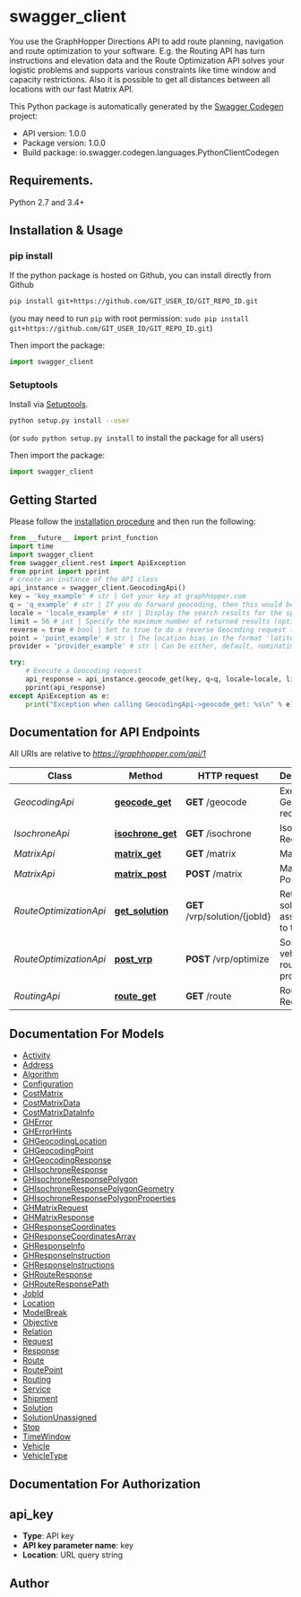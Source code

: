 # swagger_client
You use the GraphHopper Directions API to add route planning, navigation and route optimization to your software. E.g. the Routing API has turn instructions and elevation data and the Route Optimization API solves your logistic problems and supports various constraints like time window and capacity restrictions. Also it is possible to get all distances between all locations with our fast Matrix API.

This Python package is automatically generated by the [Swagger Codegen](https://github.com/swagger-api/swagger-codegen) project:

- API version: 1.0.0
- Package version: 1.0.0
- Build package: io.swagger.codegen.languages.PythonClientCodegen

## Requirements.

Python 2.7 and 3.4+

## Installation & Usage
### pip install

If the python package is hosted on Github, you can install directly from Github

```sh
pip install git+https://github.com/GIT_USER_ID/GIT_REPO_ID.git
```
(you may need to run `pip` with root permission: `sudo pip install git+https://github.com/GIT_USER_ID/GIT_REPO_ID.git`)

Then import the package:
```python
import swagger_client 
```

### Setuptools

Install via [Setuptools](http://pypi.python.org/pypi/setuptools).

```sh
python setup.py install --user
```
(or `sudo python setup.py install` to install the package for all users)

Then import the package:
```python
import swagger_client
```

## Getting Started

Please follow the [installation procedure](#installation--usage) and then run the following:

```python
from __future__ import print_function
import time
import swagger_client
from swagger_client.rest import ApiException
from pprint import pprint
# create an instance of the API class
api_instance = swagger_client.GeocodingApi()
key = 'key_example' # str | Get your key at graphhopper.com
q = 'q_example' # str | If you do forward geocoding, then this would be a textual description of the adress you are looking for. If you do reverse geocoding this would be in lat,lon. (optional)
locale = 'locale_example' # str | Display the search results for the specified locale. Currently French (fr), English (en), German (de) and Italian (it) are supported. If the locale wasn't found the default (en) is used. (optional)
limit = 56 # int | Specify the maximum number of returned results (optional)
reverse = true # bool | Set to true to do a reverse Geocoding request (optional)
point = 'point_example' # str | The location bias in the format 'latitude,longitude' e.g. point=45.93272,11.58803 (optional)
provider = 'provider_example' # str | Can be either, default, nominatim, opencagedata (optional)

try:
    # Execute a Geocoding request
    api_response = api_instance.geocode_get(key, q=q, locale=locale, limit=limit, reverse=reverse, point=point, provider=provider)
    pprint(api_response)
except ApiException as e:
    print("Exception when calling GeocodingApi->geocode_get: %s\n" % e)

```

## Documentation for API Endpoints

All URIs are relative to *https://graphhopper.com/api/1*

Class | Method | HTTP request | Description
------------ | ------------- | ------------- | -------------
*GeocodingApi* | [**geocode_get**](docs/GeocodingApi.md#geocode_get) | **GET** /geocode | Execute a Geocoding request
*IsochroneApi* | [**isochrone_get**](docs/IsochroneApi.md#isochrone_get) | **GET** /isochrone | Isochrone Request
*MatrixApi* | [**matrix_get**](docs/MatrixApi.md#matrix_get) | **GET** /matrix | Matrix API
*MatrixApi* | [**matrix_post**](docs/MatrixApi.md#matrix_post) | **POST** /matrix | Matrix API Post
*RouteOptimizationApi* | [**get_solution**](docs/RouteOptimizationApi.md#get_solution) | **GET** /vrp/solution/{jobId} | Return the solution associated to the jobId
*RouteOptimizationApi* | [**post_vrp**](docs/RouteOptimizationApi.md#post_vrp) | **POST** /vrp/optimize | Solves vehicle routing problems
*RoutingApi* | [**route_get**](docs/RoutingApi.md#route_get) | **GET** /route | Routing Request


## Documentation For Models

 - [Activity](docs/Activity.md)
 - [Address](docs/Address.md)
 - [Algorithm](docs/Algorithm.md)
 - [Configuration](docs/Configuration.md)
 - [CostMatrix](docs/CostMatrix.md)
 - [CostMatrixData](docs/CostMatrixData.md)
 - [CostMatrixDataInfo](docs/CostMatrixDataInfo.md)
 - [GHError](docs/GHError.md)
 - [GHErrorHints](docs/GHErrorHints.md)
 - [GHGeocodingLocation](docs/GHGeocodingLocation.md)
 - [GHGeocodingPoint](docs/GHGeocodingPoint.md)
 - [GHGeocodingResponse](docs/GHGeocodingResponse.md)
 - [GHIsochroneResponse](docs/GHIsochroneResponse.md)
 - [GHIsochroneResponsePolygon](docs/GHIsochroneResponsePolygon.md)
 - [GHIsochroneResponsePolygonGeometry](docs/GHIsochroneResponsePolygonGeometry.md)
 - [GHIsochroneResponsePolygonProperties](docs/GHIsochroneResponsePolygonProperties.md)
 - [GHMatrixRequest](docs/GHMatrixRequest.md)
 - [GHMatrixResponse](docs/GHMatrixResponse.md)
 - [GHResponseCoordinates](docs/GHResponseCoordinates.md)
 - [GHResponseCoordinatesArray](docs/GHResponseCoordinatesArray.md)
 - [GHResponseInfo](docs/GHResponseInfo.md)
 - [GHResponseInstruction](docs/GHResponseInstruction.md)
 - [GHResponseInstructions](docs/GHResponseInstructions.md)
 - [GHRouteResponse](docs/GHRouteResponse.md)
 - [GHRouteResponsePath](docs/GHRouteResponsePath.md)
 - [JobId](docs/JobId.md)
 - [Location](docs/Location.md)
 - [ModelBreak](docs/ModelBreak.md)
 - [Objective](docs/Objective.md)
 - [Relation](docs/Relation.md)
 - [Request](docs/Request.md)
 - [Response](docs/Response.md)
 - [Route](docs/Route.md)
 - [RoutePoint](docs/RoutePoint.md)
 - [Routing](docs/Routing.md)
 - [Service](docs/Service.md)
 - [Shipment](docs/Shipment.md)
 - [Solution](docs/Solution.md)
 - [SolutionUnassigned](docs/SolutionUnassigned.md)
 - [Stop](docs/Stop.md)
 - [TimeWindow](docs/TimeWindow.md)
 - [Vehicle](docs/Vehicle.md)
 - [VehicleType](docs/VehicleType.md)


## Documentation For Authorization


## api_key

- **Type**: API key
- **API key parameter name**: key
- **Location**: URL query string


## Author



